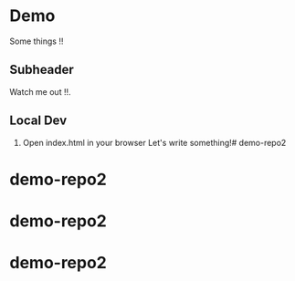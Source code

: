 # Demo

Some things !!

## Subheader

Watch me out !!.

## Local Dev

1. Open index.html in your browser
Let's write something!# demo-repo2
# demo-repo2
# demo-repo2
# demo-repo2
